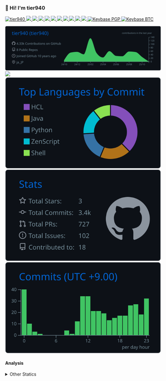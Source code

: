 ### 👋 Hi! I'm tier940

<p align="left"> 
  <a href="https://github.com/tier940/tier940/">
    <img src="https://komarev.com/ghpvc/?username=tier940" alt="tier940" />
  </a>
  <a href="http://twitter.com/tier940">
    <img height="20" src="https://img.shields.io/twitter/follow/tier940?label=Twitter&logo=twitter&style=flat" />
  </a>
  <a href="https://github.com/tier940">
    <img height="20" src="https://img.shields.io/github/followers/tier940?label=follow&logo=github&style=flat" />
  </a>
  <a href="https://www.reddit.com/user/tier940">
    <img height="20" src="https://img.shields.io/reddit/user-karma/combined/tier940?label=Reddit&logo=reddit&style=flat" />
  </a>
  <a href="https://stackoverflow.com/users/17317833/tier940">
    <img height="20" src="https://img.shields.io/stackexchange/stackoverflow/r/17317833?label=StackOverflow&logo=stack-overflow&style=flat" />
  </a>
  <a href="https://zenn.dev/tier940">
    <img height="20" src="https://zenn.badge.nikaera.com/s/tier940/likes" />
  </a>
  <a href="https://zenn.dev/tier940">
    <img height="20" src="https://zenn.badge.nikaera.com/s/tier940/followers" />
  </a>
  <a href="https://zenn.dev/tier940">
    <img height="20" src="https://zenn.badge.nikaera.com/s/tier940/articles" />
  </a>
  <a href="http://qiita.com/tier940">
    <img height="20" src="https://qiita-badge.apiapi.app/s/tier940/posts.svg" />
  </a>
  <a href="http://qiita.com/tier940">
    <img height="20" src="https://qiita-badge.apiapi.app/s/tier940/contributions.svg" />
  </a>
  <a href="https://github.com/tier940/tier940/">
    <img height="20" src="https://github.com/tier940/tier940/actions/workflows/main.yml/badge.svg" />
  </a>
  <a href="https://keybase.io/tier940">
    <img alt="Keybase PGP" src="https://img.shields.io/keybase/pgp/tier940">
  </a>
  <a href="https://keybase.io/tier940">
    <img alt="Keybase BTC" src="https://img.shields.io/keybase/btc/tier940">
  </a>
</p>

[![](https://raw.githubusercontent.com/tier940/tier940/main/profile-summary-card-output/github_dark/0-profile-details.svg)](https://github.com/vn7n24fzkq/github-profile-summary-cards)
[![](https://raw.githubusercontent.com/tier940/tier940/main/profile-summary-card-output/github_dark/1-repos-per-language.svg)](https://github.com/vn7n24fzkq/github-profile-summary-cards) [![](https://raw.githubusercontent.com/tier940/tier940/main/profile-summary-card-output/github_dark/2-most-commit-language.svg)](https://github.com/vn7n24fzkq/github-profile-summary-cards)
[![](https://raw.githubusercontent.com/tier940/tier940/main/profile-summary-card-output/github_dark/3-stats.svg)](https://github.com/vn7n24fzkq/github-profile-summary-cards) [![](https://raw.githubusercontent.com/tier940/tier940/main/profile-summary-card-output/github_dark/4-productive-time.svg)](https://github.com/vn7n24fzkq/github-profile-summary-cards)


#### Analysis
<!-- <img height="150" src="https://github.com/tier940/tier940/blob/master/images/stat.svg" alt="Alternative Text"/> -->

<details>
  <summary>Other Statics</summary>
  <!--START_SECTION:waka-->
![Code Time](http://img.shields.io/badge/Code%20Time-6%2C214%20hrs%201%20min-blue)

**🐱 My GitHub Data** 

> 📦 82.3 kB Used in GitHub's Storage 
 > 
> 💼 Opted to Hire
 > 
> 📜 14 Public Repositories 
 > 
> 🔑 8 Private Repositories 
 > 
**I'm an Early 🐤** 

```text
🌞 Morning                2765 commits        ████░░░░░░░░░░░░░░░░░░░░░   17.23 % 
🌆 Daytime                5724 commits        █████████░░░░░░░░░░░░░░░░   35.67 % 
🌃 Evening                5827 commits        █████████░░░░░░░░░░░░░░░░   36.31 % 
🌙 Night                  1732 commits        ███░░░░░░░░░░░░░░░░░░░░░░   10.79 % 
```
📅 **I'm Most Productive on Saturday** 

```text
Monday                   1774 commits        ███░░░░░░░░░░░░░░░░░░░░░░   11.05 % 
Tuesday                  2479 commits        ████░░░░░░░░░░░░░░░░░░░░░   15.45 % 
Wednesday                1921 commits        ███░░░░░░░░░░░░░░░░░░░░░░   11.97 % 
Thursday                 1555 commits        ██░░░░░░░░░░░░░░░░░░░░░░░   09.69 % 
Friday                   2350 commits        ████░░░░░░░░░░░░░░░░░░░░░   14.64 % 
Saturday                 3054 commits        █████░░░░░░░░░░░░░░░░░░░░   19.03 % 
Sunday                   2915 commits        █████░░░░░░░░░░░░░░░░░░░░   18.16 % 
```


📊 **This Week I Spent My Time On** 

```text
🕑︎ Time Zone: Asia/Tokyo

💬 Programming Languages: 
Other                    28 hrs 25 mins      ██████████████████░░░░░░░   70.90 % 
Markdown                 7 hrs 20 mins       █████░░░░░░░░░░░░░░░░░░░░   18.33 % 
JSON                     1 hr 6 mins         █░░░░░░░░░░░░░░░░░░░░░░░░   02.77 % 
Java                     48 mins             █░░░░░░░░░░░░░░░░░░░░░░░░   02.02 % 
Docker                   45 mins             ░░░░░░░░░░░░░░░░░░░░░░░░░   01.89 % 

🔥 Editors: 
Chrome                   30 hrs 28 mins      ███████████████████░░░░░░   76.04 % 
VS Code                  8 hrs 32 mins       █████░░░░░░░░░░░░░░░░░░░░   21.31 % 
IntelliJ IDEA            1 hr 3 mins         █░░░░░░░░░░░░░░░░░░░░░░░░   02.65 % 

💻 Operating System: 
Windows                  32 hrs 25 mins      ████████████████████░░░░░   80.89 % 
Linux                    7 hrs 39 mins       █████░░░░░░░░░░░░░░░░░░░░   19.11 % 
```

**I Mostly Code in Java** 

```text
Java                     11 repos            ██████████░░░░░░░░░░░░░░░   39.29 % 
HCL                      3 repos             ███░░░░░░░░░░░░░░░░░░░░░░   10.71 % 
Python                   2 repos             ██░░░░░░░░░░░░░░░░░░░░░░░   07.14 % 
Shell                    2 repos             ██░░░░░░░░░░░░░░░░░░░░░░░   07.14 % 
JavaScript               1 repo              █░░░░░░░░░░░░░░░░░░░░░░░░   03.57 % 
```



**Timeline**

![Lines of Code chart](https://raw.githubusercontent.com/tier940/tier940/main/assets/bar_graph.png)


 Last Updated on 21/08/2025 00:08:26 UTC
<!--END_SECTION:waka-->
</details>
